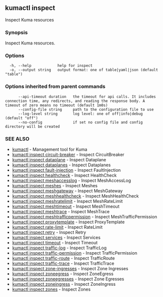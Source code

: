 ## kumactl inspect

Inspect Kuma resources

### Synopsis

Inspect Kuma resources.

### Options

```
  -h, --help            help for inspect
  -o, --output string   output format: one of table|yaml|json (default "table")
```

### Options inherited from parent commands

```
      --api-timeout duration   the timeout for api calls. It includes connection time, any redirects, and reading the response body. A timeout of zero means no timeout (default 1m0s)
      --config-file string     path to the configuration file to use
      --log-level string       log level: one of off|info|debug (default "off")
      --no-config              if set no config file and config directory will be created
```

### SEE ALSO

* [kumactl](kumactl.md)	 - Management tool for Kuma
* [kumactl inspect circuit-breaker](kumactl_inspect_circuit-breaker.md)	 - Inspect CircuitBreaker
* [kumactl inspect dataplane](kumactl_inspect_dataplane.md)	 - Inspect Dataplane
* [kumactl inspect dataplanes](kumactl_inspect_dataplanes.md)	 - Inspect Dataplanes
* [kumactl inspect fault-injection](kumactl_inspect_fault-injection.md)	 - Inspect FaultInjection
* [kumactl inspect healthcheck](kumactl_inspect_healthcheck.md)	 - Inspect HealthCheck
* [kumactl inspect meshaccesslog](kumactl_inspect_meshaccesslog.md)	 - Inspect MeshAccessLog
* [kumactl inspect meshes](kumactl_inspect_meshes.md)	 - Inspect Meshes
* [kumactl inspect meshgateway](kumactl_inspect_meshgateway.md)	 - Inspect MeshGateway
* [kumactl inspect meshhealthcheck](kumactl_inspect_meshhealthcheck.md)	 - Inspect MeshHealthCheck
* [kumactl inspect meshratelimit](kumactl_inspect_meshratelimit.md)	 - Inspect MeshRateLimit
* [kumactl inspect meshtimeout](kumactl_inspect_meshtimeout.md)	 - Inspect MeshTimeout
* [kumactl inspect meshtrace](kumactl_inspect_meshtrace.md)	 - Inspect MeshTrace
* [kumactl inspect meshtrafficpermission](kumactl_inspect_meshtrafficpermission.md)	 - Inspect MeshTrafficPermission
* [kumactl inspect proxytemplate](kumactl_inspect_proxytemplate.md)	 - Inspect ProxyTemplate
* [kumactl inspect rate-limit](kumactl_inspect_rate-limit.md)	 - Inspect RateLimit
* [kumactl inspect retry](kumactl_inspect_retry.md)	 - Inspect Retry
* [kumactl inspect services](kumactl_inspect_services.md)	 - Inspect Services
* [kumactl inspect timeout](kumactl_inspect_timeout.md)	 - Inspect Timeout
* [kumactl inspect traffic-log](kumactl_inspect_traffic-log.md)	 - Inspect TrafficLog
* [kumactl inspect traffic-permission](kumactl_inspect_traffic-permission.md)	 - Inspect TrafficPermission
* [kumactl inspect traffic-route](kumactl_inspect_traffic-route.md)	 - Inspect TrafficRoute
* [kumactl inspect traffic-trace](kumactl_inspect_traffic-trace.md)	 - Inspect TrafficTrace
* [kumactl inspect zone-ingresses](kumactl_inspect_zone-ingresses.md)	 - Inspect Zone Ingresses
* [kumactl inspect zoneegress](kumactl_inspect_zoneegress.md)	 - Inspect ZoneEgress
* [kumactl inspect zoneegresses](kumactl_inspect_zoneegresses.md)	 - Inspect Zone Egresses
* [kumactl inspect zoneingress](kumactl_inspect_zoneingress.md)	 - Inspect ZoneIngress
* [kumactl inspect zones](kumactl_inspect_zones.md)	 - Inspect Zones

